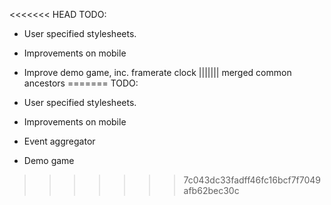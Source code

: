 <<<<<<< HEAD
TODO:

- User specified stylesheets.
- Improvements on mobile
- Improve demo game, inc. framerate clock
||||||| merged common ancestors
=======
TODO:

- User specified stylesheets.
- Improvements on mobile
- Event aggregator
- Demo game
>>>>>>> 7c043dc33fadff46fc16bcf7f7049afb62bec30c
